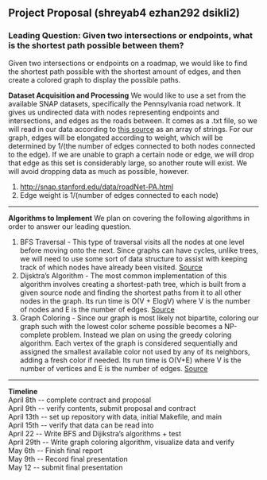 ## Project Proposal (shreyab4 ezhan292 dsikli2)
### Leading Question: Given two intersections or endpoints, what is the shortest path possible between them?  
Given two intersections or endpoints on a roadmap, we would like to find the shortest path possible with the shortest amount of edges, 
and then create a colored graph to display the possible paths.

**Dataset Acquisition and Processing**
We would like to use a set from the available SNAP datasets, specifically the Pennsylvania road network. 
It gives us undirected data with nodes representing endpoints and intersections, and edges as the roads 
between. It comes as a .txt file, so we will read in our data according to [this source](http://www.cplusplus.com/forum/beginner/78150/)
as an array of strings. For our graph, edges will be elongated according to weight, which will be determined
by 1/(the number of edges connected to both nodes connected to the edge). If we are unable to graph a 
certain node or edge, we will drop that edge as this set is considerably large, so another route will exist. 
We will avoid dropping data as much as possible, however.
1. http://snap.stanford.edu/data/roadNet-PA.html
2. Edge weight is 1/(number of edges connected to each node)
---
**Algorithms to Implement** We plan on covering the following algorithms in order to answer our leading question.
1. BFS Traversal - This type of traversal visits all the nodes at one level before moving onto the next. Since graphs 
can have cycles, unlike trees, we will need to use some sort of data structure to assist with keeping track of which nodes 
have already been visited. [Source](https://www.geeksforgeeks.org/breadth-first-search-or-bfs-for-a-graph/)
2. Dijsktra’s Algorithm - The most common implementation of this algorithm involves creating a shortest-path tree, which 
is built from a given source node and finding the shortest paths from it to all other nodes in the graph. Its run time is 
O(V + ElogV) where V is the number of nodes and E is the number of edges. [Source](https://en.wikipedia.org/wiki/Dijkstra%27s_algorithm)
3. Graph Coloring - Since our graph is most likely not bipartite, coloring our graph such with the lowest color scheme 
possible becomes a NP-complete problem. Instead we plan on using the greedy coloring algorithm. Each vertex of the graph
is considered sequentially and assigned the smallest available color not used by any of its neighbors, adding a fresh 
color if needed. Its run time is O(V+E) where V is the number of vertices and E is the number of edges. 
[Source](https://www.cs.cornell.edu/courses/cs3110/2012sp/recitations/rec21-graphs/rec21.html)
---
**Timeline**  
April 8th -- complete contract and proposal  
April 9th -- verify contents, submit proposal and contract  
April 13th -- set up repository with data, initial Makefile, and main  
April 15th -- verify that data can be read into  
April 22 -- Write BFS and Dijikstra’s algorithms + test  
April 29th -- Write graph coloring algorithm, visualize data and verify  
May 6th -- Finish final report  
May 9th -- Record final presentation  
May 12 -- submit final presentation  
